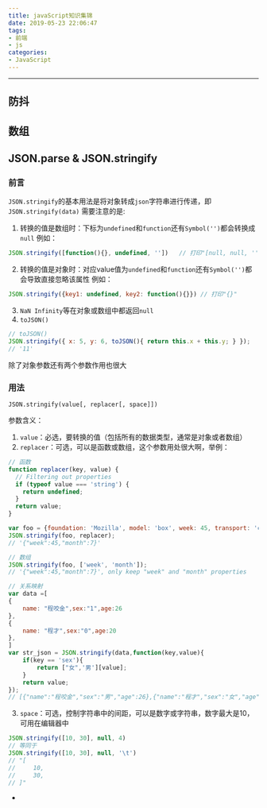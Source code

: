 ```yaml
---
title: javaScript知识集锦
date: 2019-05-23 22:06:47
tags: 
- 前端
- js
categories:
- JavaScript
---
```


---  
<!--more-->

## 防抖

## 数组

## JSON.parse & JSON.stringify

### 前言

`JSON.stringify`的基本用法是将对象转成`json`字符串进行传递，即`JSON.stringify(data)`
需要注意的是:

1. 转换的值是数组时：下标为`undefined`和`function`还有`Symbol('')`都会转换成`null`
例如：
```js
JSON.stringify([function(){}, undefined, ''])   // 打印"[null, null, '']"
```
2. 转换的值是对象时：对应value值为`undefined`和`function`还有`Symbol('')`都会导致直接忽略该属性
例如：
```js
JSON.stringify({key1: undefined, key2: function(){}}) // 打印"{}"
```
3. `NaN Infinity`等在对象或数组中都返回`null`
4. `toJSON()`
```js
// toJSON()
JSON.stringify({ x: 5, y: 6, toJSON(){ return this.x + this.y; } });
// '11'
```
除了对象参数还有两个参数作用也很大

### 用法

`JSON.stringify(value[, replacer[, space]])`

参数含义：
1. `value`：必选，要转换的值（包括所有的数据类型，通常是对象或者数组）
2. `replacer`：可选，可以是函数或数组，这个参数用处很大啊，举例：
```js
// 函数
function replacer(key, value) {
  // Filtering out properties
  if (typeof value === 'string') {
    return undefined;
  }
  return value;
}

var foo = {foundation: 'Mozilla', model: 'box', week: 45, transport: 'car', month: 7};
JSON.stringify(foo, replacer);
// '{"week":45,"month":7}'

// 数组
JSON.stringify(foo, ['week', 'month']);  
// '{"week":45,"month":7}', only keep "week" and "month" properties

// 关系映射
var data =[
{
    name: "程咬金",sex:"1",age:26    
},
{
    name: "程才",sex:"0",age:20
},
]
var str_json = JSON.stringify(data,function(key,value){
    if(key == 'sex'){
        return ["女",'男'][value];
    }
    return value;
});
// [{"name":"程咬金","sex":"男","age":26},{"name":"程才","sex":"女","age":20}]
```
3. `space`：可选，控制字符串中的间距，可以是数字或字符串，数字最大是10，可用在编辑器中
```js
JSON.stringify([10, 30], null, 4)
// 等同于
JSON.stringify([10, 30], null, '\t')
// "[
//     10,
//     30,
// ]"
```
- 
## 
